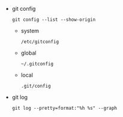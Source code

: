 -   git config

    ```
    git config --list --show-origin
    ```

    -   system
        ```
        /etc/gitconfig
        ```
    -   global
        ```
        ~/.gitconfig
        ```
    -   local
        ```
        .git/config
        ```
-   git log

    ```
    git log --pretty=format:"%h %s" --graph
    ```